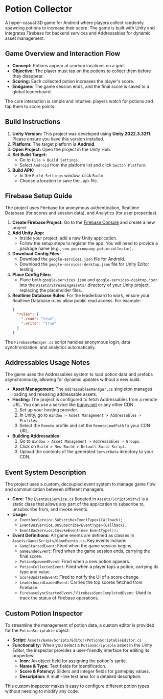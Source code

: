 # Potion Collector

A hyper-casual 3D game for Android where players collect randomly spawning potions to increase their score. The game is built with Unity and integrates Firebase for backend services and Addressables for dynamic asset management.

## Game Overview and Interaction Flow

- **Concept:** Potions appear at random locations on a grid.
- **Objective:** The player must tap on the potions to collect them before they disappear.
- **Scoring:** Each collected potion increases the player's score.
- **Endgame:** The game session ends, and the final score is saved to a global leaderboard.

The core interaction is simple and intuitive: players watch for potions and tap them to score points.

## Build Instructions

1.  **Unity Version:** This project was developed using **Unity 2022.3.32f1**. Please ensure you have this version installed.
2.  **Platform:** The target platform is **Android**.
3.  **Open Project:** Open the project in the Unity Hub.
4.  **Set Build Target:**
    *   Go to `File > Build Settings`.
    *   Select `Android` from the platform list and click `Switch Platform`.
5.  **Build APK:**
    *   In the `Build Settings` window, click `Build`.
    *   Choose a location to save the `.apk` file.

## Firebase Setup Guide

The project uses Firebase for anonymous authentication, Realtime Database (for scores and session data), and Analytics (for user properties).

1.  **Create Firebase Project:** Go to the [Firebase Console](https://console.firebase.google.com/) and create a new project.
2.  **Add Unity App:**
    *   Inside your project, add a new Unity application.
    *   Follow the setup steps to register the app. You will need to provide a package name (e.g., `com.yourcompany.potioncollector`).
3.  **Download Config Files:**
    *   Download the `google-services.json` file for Android.
    *   Download the `google-services-desktop.json` file for Unity Editor testing.
4.  **Place Config Files:**
    *   Place both `google-services.json` and `google-services-desktop.json` into the `Assets/StreamingAssets/` directory of your Unity project, replacing the placeholder files.
5.  **Realtime Database Rules:** For the leaderboard to work, ensure your Realtime Database rules allow public read access. For example:
    ```json
    {
      "rules": {
        ".read": "true",
        ".write": "true"
      }
    }
    ```

The `FirebaseManager.cs` script handles anonymous login, data synchronization, and analytics automatically.

## Addressables Usage Notes

The game uses the Addressables system to load potion data and prefabs asynchronously, allowing for dynamic updates without a new build.

-   **Asset Management:** The `AddressablesManager.cs` singleton manages loading and releasing addressable assets.
-   **Hosting:** The project is configured to fetch Addressables from a remote URL. You can use a service like [bunny.net](https://bunny.net/) or any other CDN.
    1.  Set up your hosting provider.
    2.  In Unity, go to `Window > Asset Management > Addressables > Profiles`.
    3.  Select the `Remote` profile and set the `RemoteLoadPath` to your CDN URL.
-   **Building Addressables:**
    1.  Go to `Window > Asset Management > Addressables > Groups`.
    2.  Click on `Build > New Build > Default Build Script`.
    3.  Upload the contents of the generated `ServerData` directory to your CDN.

## Event System Description

The project uses a custom, decoupled event system to manage game flow and communication between different managers.

-   **Core:** The `EventBusService.cs` (located in `Assets/ScriptSmith/`) is a static class that allows any part of the application to subscribe to, unsubscribe from, and invoke events.
-   **Usage:**
    *   `EventBusService.Subscribe<EventType>(Callback);`
    *   `EventBusService.UnSubscribe<EventType>(Callback);`
    *   `EventBusService.InvokeEvent(new EventType());`
-   **Event Definitions:** All game events are defined as classes in `Assets/Game/Scripts/GameEvents.cs`. Key events include:
    *   `GameStartedEvent`: Fired when the game session begins.
    *   `GameEndedEvent`: Fired when the game session ends, carrying the final score.
    *   `PotionSpawnedEvent`: Fired when a new potion appears.
    *   `PotionCollectedEvent`: Fired when a player taps a potion, carrying its type and value.
    *   `ScoreUpdatedEvent`: Fired to notify the UI of a score change.
    *   `LeaderboardLoadedEvent`: Carries the top scores fetched from Firebase.
    *   `FirebaseSyncStartedEvent` / `FirebaseSyncCompletedEvent`: Used to track the status of Firebase operations.

## Custom Potion Inspector

To streamline the management of potion data, a custom editor is provided for the `PotionScriptable` object.

-   **Script:** `Assets/Game/Scripts/Editor/PotionScriptableEditor.cs`
-   **Functionality:** When you select a `PotionScriptable` asset in the Unity Editor, the inspector provides a user-friendly interface for editing its properties:
    *   **Icon:** An object field for assigning the potion's sprite.
    *   **Name & Type:** Text fields for identification.
    *   **Score & Potency:** Sliders and integer fields for gameplay values.
    *   **Description:** A multi-line text area for a detailed description.

This custom inspector makes it easy to configure different potion types without needing to modify any code.
